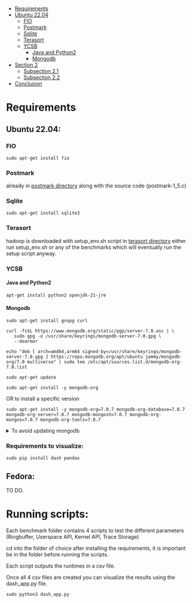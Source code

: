 - [Requirements](#Requirements)
- [Ubuntu 22.04](#Ubuntu22.04)
  - [FIO](#FIO)
  - [Postmark](#Postmark)
  - [Sqlite](#Sqlite)
  - [Terasort](#Terasort)
  - [YCSB](#YCSB)
    - [Java and Python2](#JavaandPython2)
    - [Mongodb](#Mongodb)
- [Section 2](#section-2)
  - [Subsection 2.1](#subsection-21)
  - [Subsection 2.2](#subsection-22)
- [Conclusion](#conclusion)


# Requirements
## Ubuntu 22.04:

### FIO
```
sudo apt-get install fio
```
### Postmark
already in [postmark directory](postmark_tests/postmark/) along with the source code (postmark-1_5.c)

### Sqlite
```
sudo apt-get install sqlite3
```

### Terasort
hadoop is downloaded with setup_env.sh script in [terasort directory](terasort_tests/terasort_datadir)
either run setup_env.sh or any of the benchmarks which will eventually run the setup script anyway.

### YCSB

#### Java and Python2
```
apt-get install python2 openjdk-21-jre
```
#### Mongodb

```
sudo apt-get install gnupg curl
```
```
curl -fsSL https://www.mongodb.org/static/pgp/server-7.0.asc | \
   sudo gpg -o /usr/share/keyrings/mongodb-server-7.0.gpg \
   --dearmor
```
```
echo "deb [ arch=amd64,arm64 signed-by=/usr/share/keyrings/mongodb-server-7.0.gpg ] https://repo.mongodb.org/apt/ubuntu jammy/mongodb-org/7.0 multiverse" | sudo tee /etc/apt/sources.list.d/mongodb-org-7.0.list 
```
```
sudo apt-get update
```
```
sudo apt-get install -y mongodb-org
```
OR to install a specific version

```
sudo apt-get install -y mongodb-org=7.0.7 mongodb-org-database=7.0.7 mongodb-org-server=7.0.7 mongodb-mongosh=7.0.7 mongodb-org-mongos=7.0.7 mongodb-org-tools=7.0.7
```
<details>
  <summary>To avoid updating mongodb </summary>
    echo "mongodb-org hold" | sudo dpkg --set-selections
    echo "mongodb-org-database hold" | sudo dpkg --set-selections
    echo "mongodb-org-server hold" | sudo dpkg --set-selections
    echo "mongodb-mongosh hold" | sudo dpkg --set-selections
    echo "mongodb-org-mongos hold" | sudo dpkg --set-selections
    echo "mongodb-org-tools hold" | sudo dpkg --set-selections
</details>

### Requirements to visualize:

```
sudo pip install dash pandas
```

## Fedora:

TO DO.

# Running scripts:

Each benchmark folder contains 4 scripts to test the different parameters (Ringbuffer, Userspace API, Kernel API, Trace Storage)

cd into the folder of choice after installing the requirements, it is important be in the folder before running the scripts.

Each script outputs the runtimes in a csv file.

Once all 4 csv files are created you can visualize the results using the dash_app.py file.

```
sudo python3 dash_app.py
```
